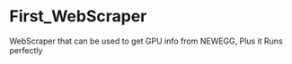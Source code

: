 # First_WebScraper
WebScraper that can be used to get GPU info from NEWEGG, Plus it Runs perfectly 
